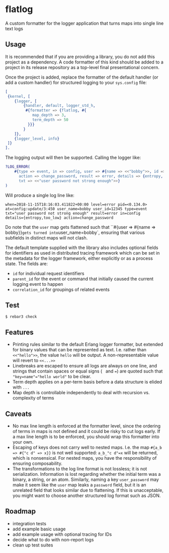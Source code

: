 flatlog
=====

A custom formatter for the logger application that turns maps into single line text logs

Usage
-----

It is recommended that if you are providing a library, you do not add this
project as a dependency. A code formatter of this kind should be added to a
project in its release repository as a top-level final presentational concern.

Once the project is added, replace the formatter of the default handler (or add a custom handler) for structured logging to your `sys.config` file:

```erlang
[
 {kernel, [
    {logger, [
        {handler, default, logger_std_h,
         #{formatter => {flatlog, #{
            map_depth => 3,
            term_depth => 50
          }}}
        }
    ]},
    {logger_level, info}
 ]}
].
```

The logging output will then be supported. Calling the logger like:

```erlang
?LOG_ERROR(
    #{type => event, in => config, user => #{name => <<"bobby">>, id => 12345},
      action => change_password, result => error, details => {entropy, too_low},
      txt => <<"user password not strong enough">>}
)
```

Will produce a single log line like:
```
when=2018-11-15T18:16:03.411822+00:00 level=error pid=<0.134.0>
at=config:update/3:450 user_name=bobby user_id=12345 type=event
txt="user password not strong enough" result=error in=config
details={entropy,too_low} action=change_password
```

Do note that the `user` map gets flattened such that ``#{user => #{name => bobby}}` gets
turned into `user_name=bobby`, ensuring that various subfields in distinct maps
will not clash.

The default template supplied with the library also includes optional fields for
identifiers as used in distributed tracing framework which can be set in the metadata
for the logger framework, either explicitly or as a process state. The fields are:

- `id` for individual request identifiers
- `parent_id` for the event or command that initially caused the current logging event to happen
- `correlation_id` for groupings of related events


Test
----

    $ rebar3 check

Features
--------

- Printing rules similar to the default Erlang logger formatter, but extended for
  binary values that can be represented as text. I.e. rather than `<<"hello">>`, the
  value `hello` will be output. A non-representable value will revert to `<<...>>`
- Linebreaks are escaped to ensure all logs are always on one line, and strings that
  contain spaces or equal signs (` ` and `=`) are quoted such that
  `"key=name"="hello world"` to be clear.
- Term depth applies on a per-term basis before a data structure is elided with `...`
- Map depth is controllable independently to deal with recursion vs. complexity of terms

Caveats
-------

- No max line length is enforced at the formatter level, since the ordering of terms
  in maps is not defined and it could be risky to cut logs early. If a max line length
  is to be enforced, you should wrap this formatter into your own.
- Escaping of keys does not carry well to nested maps. I.e. the map
  `#{a_b => #{"c d" => x}}` is not well supported: `a_b_"c d"=x` will be returned, which
  is nonsensical. For nested maps, you have the responsibility of ensuring composability.
- The transformations to the log line format is not lossless; it is not serialization.
  Information is lost regarding whether the initial term was a binary, a string, or an
  atom. Similarly, naming a key `user_password` may make it seem like the `user` map
  leaks a `password` field, but it is an unrelated field that looks similar due to flattening.
  If this is unacceptable, you might want to choose another structured log format such
  as JSON.

Roadmap
-------

- integration tests
- add example basic usage
- add example usage with optional tracing for IDs
- decide what to do with non-report logs
- clean up test suites
